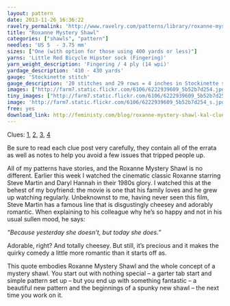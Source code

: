 ```yaml
---
layout: pattern
date: 2013-11-26 16:36:22
ravelry_permalink: 'http://www.ravelry.com/patterns/library/roxanne-mystery-shawl'
title: "Roxanne Mystery Shawl"
categories: ["shawls", "pattern"]
needles: 'US 5  - 3.75 mm'
sizes: ["One (with option for those using 400 yards or less)"]
yarns: 'Little Red Bicycle Hipster sock (Fingering)'
yarn_weight_description: 'Fingering / 4 ply (14 wpi)'
yardage_description: '410 - 430 yards'
gauge: 'Stockinette stitch'
gauge_description: '20 stitches and 29 rows = 4 inches in Stockinette stitch'
images: ["http://farm7.static.flickr.com/6106/6222939609_5b52b7d254.jpg", "http://images4-b.ravelrycache.com/uploads/Lnand/63651106/IMG_9501_medium.JPG", "http://images4.ravelrycache.com/uploads/celinette/65410110/65537557_medium.jpg", "http://images4-b.ravelrycache.com/uploads/craftzone/63638576/IMG_0054_medium.JPG"]
tiny_images: ["http://farm7.static.flickr.com/6106/6222939609_5b52b7d254_s.jpg", "http://images4.ravelrycache.com/uploads/Lnand/63651106/IMG_9501_square.JPG", "http://images4-b.ravelrycache.com/uploads/celinette/65410110/65537557_square.jpg", "http://images4.ravelrycache.com/uploads/craftzone/63638576/IMG_0054_square.JPG"]
image: 'http://farm7.static.flickr.com/6106/6222939609_5b52b7d254_s.jpg'
free: yes
download_link: http://feministy.com/blog/roxanne-mystery-shawl-kal-clue-1/
---
```

<p>Clues: <a href='http://feministy.com/blog/roxanne-mystery-shawl-kal-clue-1/'>1</a>, <a href='http://feministy.com/blog/roxanne-mystery-shawl-kal-clue-2/'>2</a>, <a href='http://feministy.com/blog/roxanne-mystery-shawl-kal-clue-3/'>3</a>, <a href='http://feministy.com/blog/roxanne-mystery-shawl-kal-clue-4/'>4</a></p>

<p>Be sure to read each clue post very carefully, they contain all of the errata as well as notes to help you avoid a few issues that tripped people up.</p>

<p>All of my patterns have stories, and the Roxanne Mystery Shawl is no different. Earlier this week I watched the cinematic classic Roxanne starring Steve Martin and Daryl Hannah in their 1980s glory. I watched this at the behest of my boyfriend: the movie is one that his family loves and he grew up watching regularly. Unbeknownst to me, having never seen this film, Steve Martin has a famous line that is disgustingly cheesey and adorably romantic. When explaining to his colleague why he’s so happy and not in his usual sullen mood, he says:</p>

<p><em>“Because yesterday she doesn’t, but today she does.”</em></p>

<p>Adorable, right? And totally cheesey. But still, it’s precious and it makes the quirky comedy a little more romantic than it starts off as.</p>

<p>This quote embodies Roxanne Mystery Shawl and the whole concept of a mystery shawl. You start out with nothing special – a garter tab start and simple pattern set up – but you end up with something fantastic – a beautiful new pattern and the beginnings of a spunky new shawl – the next time you work on it.</p>